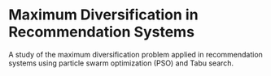 # Maximum Diversification in Recommendation Systems
 A study of the maximum diversification problem applied in recommendation systems using  particle swarm optimization (PSO) and Tabu search.
